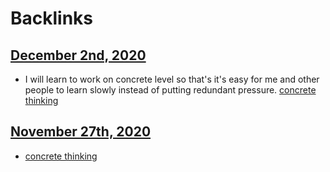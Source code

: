 
# Backlinks
## [December 2nd, 2020](<December 2nd, 2020.md>)
- I will learn to work on concrete level so that's it's easy for me and other people to learn slowly instead of putting redundant pressure. [concrete thinking](<concrete thinking.md>)

## [November 27th, 2020](<November 27th, 2020.md>)
- [concrete thinking](<concrete thinking.md>)

